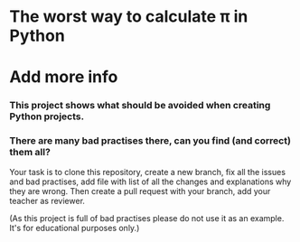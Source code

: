 # The worst way to calculate π in Python
# Add more info

### This project shows what should be avoided when creating Python projects.

### There are many bad practises there, can you find (and correct) them all?

Your task is to clone this repository, create a new branch, fix all the issues and bad practises, add  file with list of all the changes and explanations why they are wrong. Then create a pull request with your branch, add your teacher as reviewer.

(As this project is full of bad practises please do not use it as an example. It's for educational purposes only.) 
